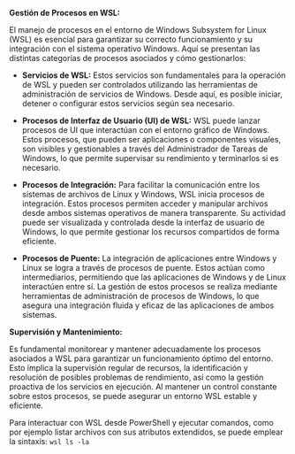 **Gestión de Procesos en WSL:**

El manejo de procesos en el entorno de Windows Subsystem for Linux (WSL) es esencial para garantizar su correcto funcionamiento y su integración con el sistema operativo Windows. Aquí se presentan las distintas categorías de procesos asociados y cómo gestionarlos:

- **Servicios de WSL:** Estos servicios son fundamentales para la operación de WSL y pueden ser controlados utilizando las herramientas de administración de servicios de Windows. Desde aquí, es posible iniciar, detener o configurar estos servicios según sea necesario.

- **Procesos de Interfaz de Usuario (UI) de WSL:** WSL puede lanzar procesos de UI que interactúan con el entorno gráfico de Windows. Estos procesos, que pueden ser aplicaciones o componentes visuales, son visibles y gestionables a través del Administrador de Tareas de Windows, lo que permite supervisar su rendimiento y terminarlos si es necesario.

- **Procesos de Integración:** Para facilitar la comunicación entre los sistemas de archivos de Linux y Windows, WSL inicia procesos de integración. Estos procesos permiten acceder y manipular archivos desde ambos sistemas operativos de manera transparente. Su actividad puede ser visualizada y controlada desde la interfaz de usuario de Windows, lo que permite gestionar los recursos compartidos de forma eficiente.

- **Procesos de Puente:** La integración de aplicaciones entre Windows y Linux se logra a través de procesos de puente. Estos actúan como intermediarios, permitiendo que las aplicaciones de Windows y de Linux interactúen entre sí. La gestión de estos procesos se realiza mediante herramientas de administración de procesos de Windows, lo que asegura una integración fluida y eficaz de las aplicaciones de ambos sistemas.

**Supervisión y Mantenimiento:**

Es fundamental monitorear y mantener adecuadamente los procesos asociados a WSL para garantizar un funcionamiento óptimo del entorno. Esto implica la supervisión regular de recursos, la identificación y resolución de posibles problemas de rendimiento, así como la gestión proactiva de los servicios en ejecución. Al mantener un control constante sobre estos procesos, se puede asegurar un entorno WSL estable y eficiente.

Para interactuar con WSL desde PowerShell y ejecutar comandos, como por ejemplo listar archivos con sus atributos extendidos, se puede emplear la sintaxis: `wsl ls -la`
